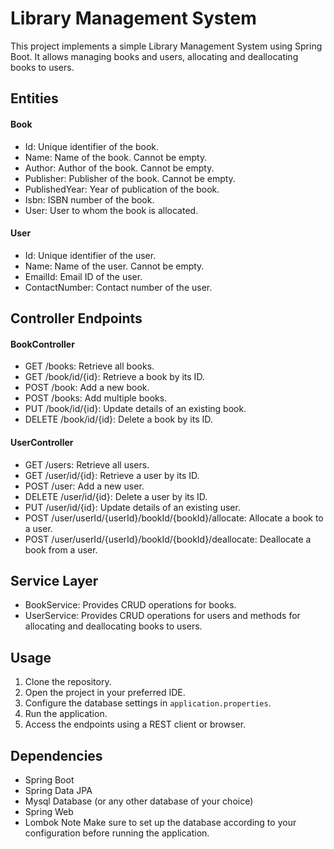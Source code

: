 # Library Management System

 This project implements a simple Library Management System using Spring Boot. It allows managing books and users, allocating and deallocating books to users.

## Entities
#### Book 
* Id: Unique identifier of the book.
* Name: Name of the book. Cannot be empty.
* Author: Author of the book. Cannot be empty.
* Publisher: Publisher of the book. Cannot be empty.
* PublishedYear: Year of publication of the book.
* Isbn: ISBN number of the book.
* User: User to whom the book is allocated.
#### User
* Id: Unique identifier of the user.
* Name: Name of the user. Cannot be empty.
* EmailId: Email ID of the user.
* ContactNumber: Contact number of the user.
## Controller Endpoints
#### BookController
* GET /books: Retrieve all books.
* GET /book/id/{id}: Retrieve a book by its ID.
* POST /book: Add a new book.
* POST /books: Add multiple books.
* PUT /book/id/{id}: Update details of an existing book.
* DELETE /book/id/{id}: Delete a book by its ID.
#### UserController
* GET /users: Retrieve all users.
* GET /user/id/{id}: Retrieve a user by its ID.
* POST /user: Add a new user.
* DELETE /user/id/{id}: Delete a user by its ID.
* PUT /user/id/{id}: Update details of an existing user.
* POST /user/userId/{userId}/bookId/{bookId}/allocate: Allocate a book to a user.
* POST /user/userId/{userId}/bookId/{bookId}/deallocate: Deallocate a book from a user.
## Service Layer
* BookService: Provides CRUD operations for books.
* UserService: Provides CRUD operations for users and methods for allocating and deallocating books to users.
## Usage
1. Clone the repository.
2. Open the project in your preferred IDE.
3. Configure the database settings in `application.properties`.
4. Run the application.
5. Access the endpoints using a REST client or browser.
## Dependencies
* Spring Boot
* Spring Data JPA
* Mysql Database (or any other database of your choice)
* Spring Web
* Lombok
Note
Make sure to set up the database according to your configuration before running the application.